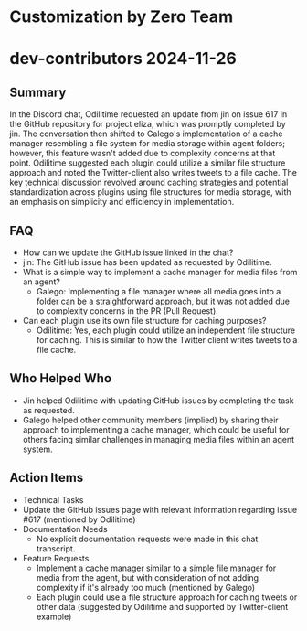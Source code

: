 # Customization by Zero Team

# dev-contributors 2024-11-26

## Summary
 In the Discord chat, Odilitime requested an update from jin on issue 617 in the GitHub repository for project eliza, which was promptly completed by jin. The conversation then shifted to Galego's implementation of a cache manager resembling a file system for media storage within agent folders; however, this feature wasn't added due to complexity concerns at that point. Odilitime suggested each plugin could utilize a similar file structure approach and noted the Twitter-client also writes tweets to a file cache. The key technical discussion revolved around caching strategies and potential standardization across plugins using file structures for media storage, with an emphasis on simplicity and efficiency in implementation.

## FAQ
 - How can we update the GitHub issue linked in the chat?
  - jin: The GitHub issue has been updated as requested by Odilitime.
- What is a simple way to implement a cache manager for media files from an agent?
  - Galego: Implementing a file manager where all media goes into a folder can be a straightforward approach, but it was not added due to complexity concerns in the PR (Pull Request).
- Can each plugin use its own file structure for caching purposes?
  - Odilitime: Yes, each plugin could utilize an independent file structure for caching. This is similar to how the Twitter client writes tweets to a file cache.

## Who Helped Who
 - Jin helped Odilitime with updating GitHub issues by completing the task as requested.
- Galego helped other community members (implied) by sharing their approach to implementing a cache manager, which could be useful for others facing similar challenges in managing media files within an agent system.

## Action Items
 - Technical Tasks
  - Update the GitHub issues page with relevant information regarding issue #617 (mentioned by Odilitime)
- Documentation Needs
  - No explicit documentation requests were made in this chat transcript.
- Feature Requests
  - Implement a cache manager similar to a simple file manager for media from the agent, but with consideration of not adding complexity if it's already too much (mentioned by Galego)
  - Each plugin could use a file structure approach for caching tweets or other data (suggested by Odilitime and supported by Twitter-client example)

